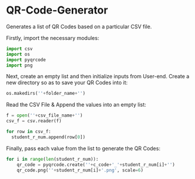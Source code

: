 # QR-Code-Generator
Generates a list of QR Codes based on a particular CSV file.

Firstly, import the necessary modules:

```python
import csv
import os
import pyqrcode
import png
```

Next, create an empty list and then initialize inputs from User-end. Create a new directory so as to save your QR Codes into it:

```python
os.makedirs(''+folder_name+'')
```

Read the CSV File & Append the values into an empty list:

```python
f = open(''+csv_file_name+'')
csv_f = csv.reader(f)

for row in csv_f:
  student_r_num.append(row[0])
```

Finally, pass each value from the list to generate the QR Codes:

```python
for i in range(len(student_r_num)):
    qr_code = pyqrcode.create(''+c_code+'_'+student_r_num[i]+'')
    qr_code.png(''+student_r_num[i]+'.png', scale=6)
```
